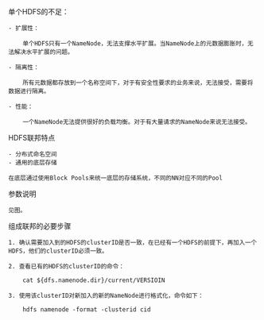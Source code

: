 单个HDFS的不足：
	
	- 扩展性：
	
		单个HDFS只有一个NameNode，无法支撑水平扩展。当NameNode上的元数据膨胀时，无法解决水平扩展的问题。

	- 隔离性：

		所有元数据都存放到一个名称空间下，对于有安全性要求的业务来说，无法接受，需要将数据进行隔离。

	- 性能：

		一个NameNode无法提供很好的负载均衡。对于有大量请求的NameNode来说无法接受。

HDFS联邦特点

	- 分布式命名空间
	- 通用的底层存储

	在底层通过使用Block Pools来统一底层的存储系统，不同的NN对应不同的Pool

参数说明

	见图。


组成联邦的必要步骤

	1. 确认需要加入到的HDFS的clusterID是否一致，在已经有一个HDFS的前提下，再加入一个HDFS，他们的clusterID必须一致。
	
	2. 查看已有的HDFS的clusterID的命令：
		
		cat ${dfs.namenode.dir}/current/VERSIOIN

	3. 使用该clusterID对新加入的新的NameNode进行格式化，命令如下：
		
		hdfs namenode -format -clusterid cid

